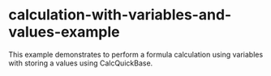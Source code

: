 # calculation-with-variables-and-values-example
This example demonstrates to perform a formula calculation using variables with storing a values using CalcQuickBase.
